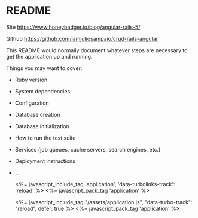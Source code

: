# README

Site
https://www.honeybadger.io/blog/angular-rails-5/

Github
https://github.com/iamjuliosampaio/crud-rails-angular

This README would normally document whatever steps are necessary to get the
application up and running.

Things you may want to cover:

* Ruby version

* System dependencies

* Configuration

* Database creation

* Database initialization

* How to run the test suite

* Services (job queues, cache servers, search engines, etc.)

* Deployment instructions

* ...


  <%= javascript_include_tag 'application', 'data-turbolinks-track': 'reload' %> <%= javascript_pack_tag 'application' %>

  <%= javascript_include_tag "/assets/application.js", "data-turbo-track": "reload", defer: true %> <%= javascript_pack_tag 'application' %>

